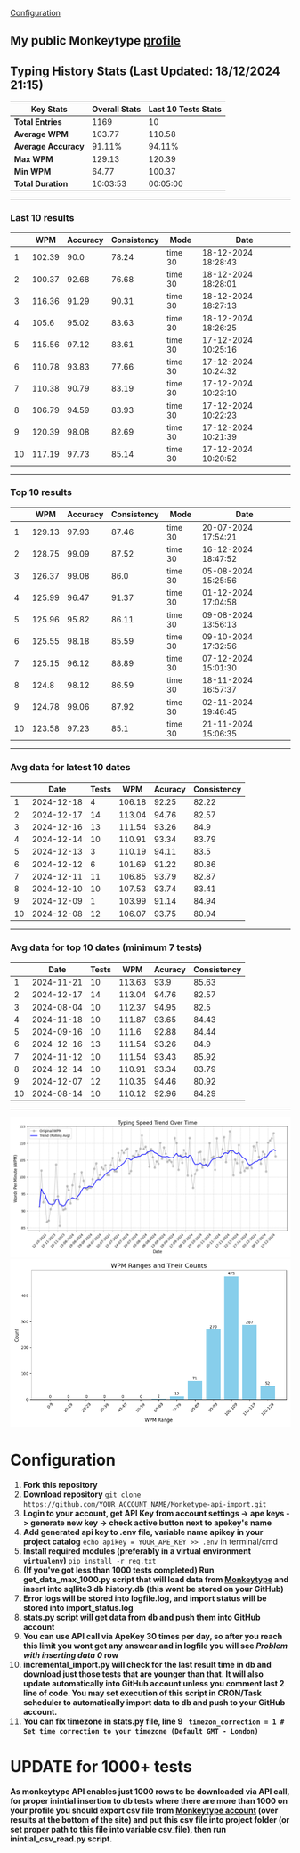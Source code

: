 
[Configuration](#configuration)
## My public Monkeytype [profile](https://monkeytype.com/profile/zp14)


        
## Typing History Stats (Last Updated: 18/12/2024 21:15)

| **Key Stats**               | **Overall Stats**       | **Last 10 Tests Stats**  |
|--------------------------|-------------------------|--------------------------|
| **Total Entries**        | 1169           | 10                       |
| **Average WPM**          | 103.77           | 110.58    |
| **Average Accuracy**     | 91.11%          | 94.11%   |
| **Max WPM**              | 129.13               | 120.39        |
| **Min WPM**              | 64.77               | 100.37                        |
| **Total Duration**       | 10:03:53        | 00:05:00                        |


---

### Last 10 results

| | WPM | Accuracy | Consistency | Mode | Date |
| --- | --- | -------- | ----------- | ---- | --------- |
| 1 | 102.39 | 90.0 | 78.24 | time 30 | 18-12-2024 18:28:43 |
| 2 | 100.37 | 92.68 | 76.68 | time 30 | 18-12-2024 18:28:01 |
| 3 | 116.36 | 91.29 | 90.31 | time 30 | 18-12-2024 18:27:13 |
| 4 | 105.6 | 95.02 | 83.63 | time 30 | 18-12-2024 18:26:25 |
| 5 | 115.56 | 97.12 | 83.61 | time 30 | 17-12-2024 10:25:16 |
| 6 | 110.78 | 93.83 | 77.66 | time 30 | 17-12-2024 10:24:32 |
| 7 | 110.38 | 90.79 | 83.19 | time 30 | 17-12-2024 10:23:10 |
| 8 | 106.79 | 94.59 | 83.93 | time 30 | 17-12-2024 10:22:23 |
| 9 | 120.39 | 98.08 | 82.69 | time 30 | 17-12-2024 10:21:39 |
| 10 | 117.19 | 97.73 | 85.14 | time 30 | 17-12-2024 10:20:52 |


 --- 

### Top 10 results

| | WPM | Accuracy | Consistency | Mode | Date |
| --- | --- | -------- | ----------- | ---- | --------- |
| 1 | 129.13 | 97.93 | 87.46 | time 30 | 20-07-2024 17:54:21 |
| 2 | 128.75 | 99.09 | 87.52 | time 30 | 16-12-2024 18:47:52 |
| 3 | 126.37 | 99.08 | 86.0 | time 30 | 05-08-2024 15:25:56 |
| 4 | 125.99 | 96.47 | 91.37 | time 30 | 01-12-2024 17:04:58 |
| 5 | 125.96 | 95.82 | 86.11 | time 30 | 09-08-2024 13:56:13 |
| 6 | 125.55 | 98.18 | 85.59 | time 30 | 09-10-2024 17:32:56 |
| 7 | 125.15 | 96.12 | 88.89 | time 30 | 07-12-2024 15:01:30 |
| 8 | 124.8 | 98.12 | 86.59 | time 30 | 18-11-2024 16:57:37 |
| 9 | 124.78 | 99.06 | 87.92 | time 30 | 02-11-2024 19:46:45 |
| 10 | 123.58 | 97.23 | 85.1 | time 30 | 21-11-2024 15:06:35 |


 --- 

### Avg data for latest 10 dates

| | Date | Tests | WPM | Acuracy | Consistency |
| --- | --- | -------- | ----------- | ---- | --------- |
| 1 | 2024-12-18 | 4 | 106.18 | 92.25 | 82.22 |
| 2 | 2024-12-17 | 14 | 113.04 | 94.76 | 82.57 |
| 3 | 2024-12-16 | 13 | 111.54 | 93.26 | 84.9 |
| 4 | 2024-12-14 | 10 | 110.91 | 93.34 | 83.79 |
| 5 | 2024-12-13 | 3 | 110.19 | 94.11 | 83.5 |
| 6 | 2024-12-12 | 6 | 101.69 | 91.22 | 80.86 |
| 7 | 2024-12-11 | 11 | 106.85 | 93.79 | 82.87 |
| 8 | 2024-12-10 | 10 | 107.53 | 93.74 | 83.41 |
| 9 | 2024-12-09 | 1 | 103.99 | 91.14 | 84.94 |
| 10 | 2024-12-08 | 12 | 106.07 | 93.75 | 80.94 |


 --- 

### Avg data for top 10 dates (minimum 7 tests)

| | Date | Tests | WPM | Acuracy | Consistency |
| --- | --- | -------- | ----------- | ---- | --------- |
| 1 | 2024-11-21 | 10 | 113.63 | 93.9 | 85.63 |
| 2 | 2024-12-17 | 14 | 113.04 | 94.76 | 82.57 |
| 3 | 2024-08-04 | 10 | 112.37 | 94.95 | 82.5 |
| 4 | 2024-11-18 | 10 | 111.87 | 93.65 | 84.43 |
| 5 | 2024-09-16 | 10 | 111.6 | 92.88 | 84.44 |
| 6 | 2024-12-16 | 13 | 111.54 | 93.26 | 84.9 |
| 7 | 2024-11-12 | 10 | 111.54 | 93.43 | 85.92 |
| 8 | 2024-12-14 | 10 | 110.91 | 93.34 | 83.79 |
| 9 | 2024-12-07 | 12 | 110.35 | 94.46 | 80.92 |
| 10 | 2024-08-14 | 10 | 110.12 | 92.96 | 84.29 |


 --- 


        
![speed trend](typing_speed_trend.png)
![counted chart](count_tests.png)
# Configuration
1. **Fork this repository** 
2. **Download repository** `git clone https://github.com/YOUR_ACCOUNT_NAME/Monketype-api-import.git`
3. **Login to your account, get API Key from account settings -> ape keys -> generate new key -> check active button next to apekey's name**
4. **Add generated api key to .env file, variable name apikey in your project catalog**  `echo apikey = YOUR_APE_KEY >> .env` in terminal/cmd
5. **Install required modules (preferably in a virtual environment `virtualenv`)** `pip install -r req.txt`
6. **(If you've got less than 1000 tests completed) Run get_data_max_1000.py script that will load data from [Monkeytype](https://monkeytype.com/) and insert into sqllite3 db history.db (this wont be stored on your GitHub)**
7. **Error logs will be stored into logfile.log, and import status will be stored into import_status.log**
8. **stats.py script will get data from db and push them into GitHub account**
9. **You can use API call via ApeKey 30 times per day, so after you reach this limit you wont get any answear and in logfile you will see *Problem with inserting data 0* row**
10. **incremental_import.py will check for the last result time in db and download just those tests that are younger than that. It will also update automatically into GitHub account unless you comment last 2 line of code. You may set execution of this script in CRON/Task scheduler to automatically import data to db and push to your GitHub account.**
11. **You can fix timezone in stats.py file, line 9 ` timezon_correction = 1 # Set time correction to your timezone (Default GMT - London)`**
# UPDATE for 1000+ tests
    
**As monkeytype API enables just 1000 rows to be downloaded via API call, for proper inintial insertion to db tests where there are more than 1000 on your profile
you should export csv file from [Monkeytype account](https://monkeytype.com/account) (over results at the bottom of the site)
and put this csv file into project folder (or set proper path to this file into variable csv_file), then run inintial_csv_read.py script.**
    